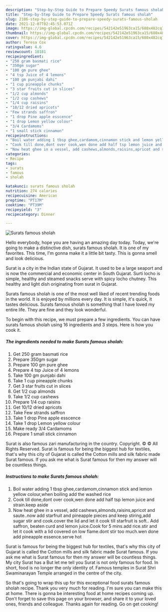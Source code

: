 ```yaml
---
description: "Step-by-Step Guide to Prepare Speedy Surats famous sholah"
title: "Step-by-Step Guide to Prepare Speedy Surats famous sholah"
slug: 2106-step-by-step-guide-to-prepare-speedy-surats-famous-sholah
date: 2021-12-07T02:45:53.071Z
image: https://img-global.cpcdn.com/recipes/542142e51963ca15/680x482cq70/surats-famous-sholah-recipe-main-photo.jpg
thumbnail: https://img-global.cpcdn.com/recipes/542142e51963ca15/680x482cq70/surats-famous-sholah-recipe-main-photo.jpg
cover: https://img-global.cpcdn.com/recipes/542142e51963ca15/680x482cq70/surats-famous-sholah-recipe-main-photo.jpg
author: Teresa Cox
ratingvalue: 4.6
reviewcount: 10181
recipeingredient:
- "250 gram basmati rice"
- "350gm sugar"
- "100 gm pure ghee"
- "4 tsp Juice of 4 lemons"
- "100 gm punjabi dahi"
- "1 cup pineapple chunks"
- "3 star fruits cut in slices"
- "1/2 cup almonds"
- "1/2 cup cashews"
- "1/4 cup raisins"
- "10/12 dried apricots"
- "Few strands saffron"
- "1 drop Pine apple esscence"
- "1 drop Lemon yellow colour"
- "3/4 Cardamoms"
- "1 small stick cinnamon"
recipeinstructions:
- "Boil water adding 1 tbsp ghee,cardamom,cinnamon stick and lemon yellow colour,when boiling add the washed rice"
- "Cook till done,dont over cook,wen done add half tsp lemon juice and strain.keep aside"
- "Now heat ghee in a vessel, add cashews,almonds,raisins,apricot and saute..now add starfruit and pineapple pieces and keep stiring,add sugar stir and cook.cover the lid and let it cook till starfruit is soft.. Add saffron, beaten curd and lemon juice.Cook for 5 mins.add rice.stir and let it cook with a lid covered on low flame.dont stir too much.wen done add pineapple essence.serve hot"
categories:
- Recipe
tags:
- surats
- famous
- sholah

katakunci: surats famous sholah 
nutrition: 274 calories
recipecuisine: American
preptime: "PT17M"
cooktime: "PT39M"
recipeyield: "3"
recipecategory: Dinner

---
```



![Surats famous sholah](https://img-global.cpcdn.com/recipes/542142e51963ca15/680x482cq70/surats-famous-sholah-recipe-main-photo.jpg)

Hello everybody, hope you are having an amazing day today. Today, we're going to make a distinctive dish, surats famous sholah. It is one of my favorites. This time, I'm gonna make it a little bit tasty. This is gonna smell and look delicious.

Surat is a city in the Indian state of Gujarat. It used to be a large seaport and is now the commercial and economic center in South Gujarat. Surti locho is simple, healthy and steamed snacks serve with spicy locho chutney. This healthy and light dish originating from surat in Gujarat.

Surats famous sholah is one of the most well liked of recent trending foods in the world. It is enjoyed by millions every day. It is simple, it's quick, it tastes delicious. Surats famous sholah is something that I have loved my entire life. They are fine and they look wonderful.


To begin with this recipe, we must prepare a few ingredients. You can have surats famous sholah using 16 ingredients and 3 steps. Here is how you cook it.

<!--inarticleads1-->

##### The ingredients needed to make Surats famous sholah:

1. Get 250 gram basmati rice
1. Prepare 350gm sugar
1. Prepare 100 gm pure ghee
1. Prepare 4 tsp Juice of 4 lemons
1. Take 100 gm punjabi dahi
1. Take 1 cup pineapple chunks
1. Get 3 star fruits cut in slices
1. Get 1/2 cup almonds
1. Take 1/2 cup cashews
1. Prepare 1/4 cup raisins
1. Get 10/12 dried apricots
1. Take Few strands saffron
1. Take 1 drop Pine apple esscence
1. Take 1 drop Lemon yellow colour
1. Make ready 3/4 Cardamoms
1. Prepare 1 small stick cinnamon


Surat is also famous zari manufacturing in the country. Copyright. © © All Rights Reserved. Surat is famous for being the biggest hub for textiles, that&#39;s why this city of Gujarat is called the Cotton mills and silk fabric made Surat famous. If you ask me what is Surat famous for then my answer will be countless things. 

<!--inarticleads2-->

##### Instructions to make Surats famous sholah:

1. Boil water adding 1 tbsp ghee,cardamom,cinnamon stick and lemon yellow colour,when boiling add the washed rice
1. Cook till done,dont over cook,wen done add half tsp lemon juice and strain.keep aside
1. Now heat ghee in a vessel, add cashews,almonds,raisins,apricot and saute..now add starfruit and pineapple pieces and keep stiring,add sugar stir and cook.cover the lid and let it cook till starfruit is soft.. Add saffron, beaten curd and lemon juice.Cook for 5 mins.add rice.stir and let it cook with a lid covered on low flame.dont stir too much.wen done add pineapple essence.serve hot


Surat is famous for being the biggest hub for textiles, that&#39;s why this city of Gujarat is called the Cotton mills and silk fabric made Surat famous. If you ask me what is Surat famous for then my answer will be countless things. My city Surat has a But let me tell you Surat is not only famous for food. In short, food is no longer the only identity of. Famous temples in Surat Shri Swaminarayan Temple arranged in the centre of the city. 

So that's going to wrap this up for this exceptional food surats famous sholah recipe. Thank you very much for reading. I'm sure you can make this at home. There is gonna be interesting food at home recipes coming up. Don't forget to save this page on your browser, and share it to your loved ones, friends and colleague. Thanks again for reading. Go on get cooking!
